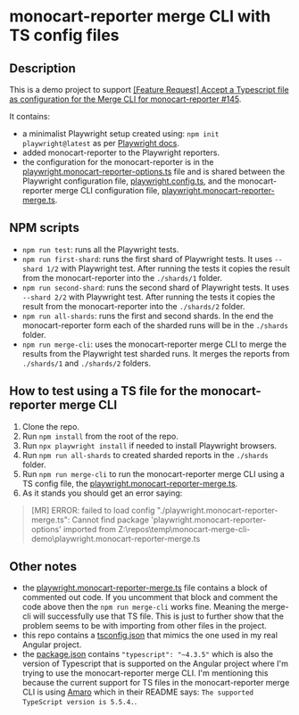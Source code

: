 # monocart-reporter merge CLI with TS config files

## Description

This is a demo project to support [[Feature Request] Accept a Typescript file as configuration for the Merge CLI for monocart-reporter
#145](https://github.com/cenfun/monocart-reporter/issues/145).

It contains:

- a minimalist Playwright setup created using: `npm init playwright@latest` as per [Playwright docs](https://playwright.dev/docs/intro).
- added monocart-reporter to the Playwright reporters.
- the configuration for the monocart-reporter is in the [playwright.monocart-reporter-options.ts](/playwright.monocart-reporter-options.ts) file and is shared between the Playwright configuration file, [playwright.config.ts](/playwright.config.ts), and the monocart-reporter merge CLI configuration file, [playwright.monocart-reporter-merge.ts](./playwright.monocart-reporter-merge.ts).

## NPM scripts

- `npm run test`: runs all the Playwright tests.
- `npm run first-shard`: runs the first shard of Playwright tests. It uses `--shard 1/2` with Playwright test. After running the tests it copies the result from the monocart-reporter into the `./shards/1` folder.
- `npm run second-shard`: runs the second shard of Playwright tests. It uses `--shard 2/2` with Playwright test. After running the tests it copies the result from the monocart-reporter into the `./shards/2` folder.
- `npm run all-shards`: runs the first and second shards. In the end the monocart-reporter form each of the sharded runs will be in the `./shards` folder.
- `npm run merge-cli`: uses the monocart-reporter merge CLI to merge the results from the Playwright test sharded runs. It merges the reports from `./shards/1` and `./shards/2` folders.

## How to test using a TS file for the monocart-reporter merge CLI

1) Clone the repo.
2) Run `npm install` from the root of the repo.
3) Run `npx playwright install` if needed to install Playwright browsers.
4) Run `npm run all-shards` to created sharded reports in the `./shards` folder.
5) Run `npm run merge-cli` to run the monocart-reporter merge CLI using a TS config file, the [playwright.monocart-reporter-merge.ts](playwright.monocart-reporter-merge.ts).
6) As it stands you should get an error saying:

> [MR] ERROR: failed to load config "./playwright.monocart-reporter-merge.ts": Cannot find package 'playwright.monocart-reporter-options' imported from Z:\repos\temp\monocart-merge-cli-demo\playwright.monocart-reporter-merge.ts

## Other notes

- the [playwright.monocart-reporter-merge.ts](./playwright.monocart-reporter-merge.ts) file contains a block of commented out code. If you uncomment that block and comment the code above then the `npm run merge-cli` works fine. Meaning the merge-cli will successfully use that TS file. This is just to further show that the problem seems to be with importing from other files in the project.
- this repo contains a [tsconfig.json](tsconfig.json) that mimics the one used in my real Angular project.
- the [package.json](/package.json) contains `"typescript": "~4.3.5"` which is also the version of Typescript that is supported on the Angular project where I'm trying to use the monocart-reporter merge CLI. I'm mentioning this because the current support for TS files in the monocart-reporter merge CLI is using [Amaro](https://github.com/nodejs/amaro) which in their README says: `The supported TypeScript version is 5.5.4.`.

